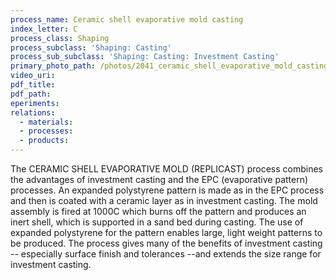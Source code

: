 ```yaml
---
process_name: Ceramic shell evaporative mold casting
index_letter: C
process_class: Shaping
process_subclass: 'Shaping: Casting'
process_sub_subclass: 'Shaping: Casting: Investment Casting'
primary_photo_path: /photos/2041_ceramic_shell_evaporative_mold_casting.png
video_uri:
pdf_title:
pdf_path:
eperiments:
relations:
  - materials:
  - processes:
  - products:
---
```


The CERAMIC SHELL EVAPORATIVE MOLD (REPLICAST) process combines the advantages of investment casting and the EPC (evaporative pattern) processes. An expanded polystyrene pattern is made as in the EPC process and then is coated with a ceramic layer as in investment casting. The mold assembly is fired at 1000C which burns off the pattern and produces an inert shell, which is supported in a sand bed during casting. The use of expanded polystyrene for the pattern enables large, light weight patterns to be produced. The process gives many of the benefits of investment casting -- especially surface finish and tolerances --and extends the size range for investment casting.